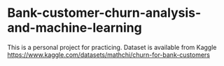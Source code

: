 # Bank-customer-churn-analysis-and-machine-learning
This is a personal project for practicing. Dataset is available from Kaggle  https://www.kaggle.com/datasets/mathchi/churn-for-bank-customers
